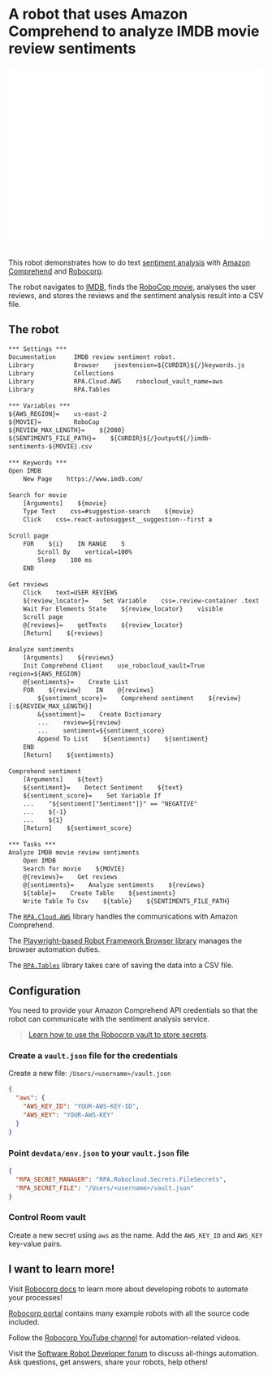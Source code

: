 # A robot that uses Amazon Comprehend to analyze IMDB movie review sentiments

<img src="images/animation.gif" style="margin-bottom:20px">

This robot demonstrates how to do text [sentiment analysis](https://en.wikipedia.org/wiki/Sentiment_analysis) with [Amazon Comprehend](https://aws.amazon.com/comprehend/) and [Robocorp](https://www.robocorp.com).

The robot navigates to [IMDB](https://www.imdb.com/), finds the [RoboCop movie](https://www.imdb.com/title/tt0093870/), analyses the user reviews, and stores the reviews and the sentiment analysis result into a CSV file.

## The robot

```robot
*** Settings ***
Documentation     IMDB review sentiment robot.
Library           Browser    jsextension=${CURDIR}${/}keywords.js
Library           Collections
Library           RPA.Cloud.AWS    robocloud_vault_name=aws
Library           RPA.Tables

*** Variables ***
${AWS_REGION}=    us-east-2
${MOVIE}=         RoboCop
${REVIEW_MAX_LENGTH}=    ${2000}
${SENTIMENTS_FILE_PATH}=    ${CURDIR}${/}output${/}imdb-sentiments-${MOVIE}.csv

*** Keywords ***
Open IMDB
    New Page    https://www.imdb.com/

Search for movie
    [Arguments]    ${movie}
    Type Text    css=#suggestion-search    ${movie}
    Click    css=.react-autosuggest__suggestion--first a

Scroll page
    FOR    ${i}    IN RANGE    5
        Scroll By    vertical=100%
        Sleep    100 ms
    END

Get reviews
    Click    text=USER REVIEWS
    ${review_locator}=    Set Variable    css=.review-container .text
    Wait For Elements State    ${review_locator}    visible
    Scroll page
    @{reviews}=    getTexts    ${review_locator}
    [Return]    ${reviews}

Analyze sentiments
    [Arguments]    ${reviews}
    Init Comprehend Client    use_robocloud_vault=True    region=${AWS_REGION}
    @{sentiments}=    Create List
    FOR    ${review}    IN    @{reviews}
        ${sentiment_score}=    Comprehend sentiment    ${review}[:${REVIEW_MAX_LENGTH}]
        &{sentiment}=    Create Dictionary
        ...    review=${review}
        ...    sentiment=${sentiment_score}
        Append To List    ${sentiments}    ${sentiment}
    END
    [Return]    ${sentiments}

Comprehend sentiment
    [Arguments]    ${text}
    ${sentiment}=    Detect Sentiment    ${text}
    ${sentiment_score}=    Set Variable If
    ...    "${sentiment["Sentiment"]}" == "NEGATIVE"
    ...    ${-1}
    ...    ${1}
    [Return]    ${sentiment_score}

*** Tasks ***
Analyze IMDB movie review sentiments
    Open IMDB
    Search for movie    ${MOVIE}
    @{reviews}=    Get reviews
    @{sentiments}=    Analyze sentiments    ${reviews}
    ${table}=    Create Table    ${sentiments}
    Write Table To Csv    ${table}    ${SENTIMENTS_FILE_PATH}
```

The [`RPA.Cloud.AWS`](https://robocorp.com/docs/libraries/rpa-framework/rpa-cloud-aws) library handles the communications with Amazon Comprehend.

The [Playwright-based Robot Framework Browser library](https://robocorp.com/docs/development-guide/browser/playwright) manages the browser automation duties.

The [`RPA.Tables`](https://robocorp.com/docs/libraries/rpa-framework/rpa-tables) library takes care of saving the data into a CSV file.

## Configuration

You need to provide your Amazon Comprehend API credentials so that the robot can communicate with the sentiment analysis service.

> [Learn how to use the Robocorp vault to store secrets](https://robocorp.com/docs/development-guide/variables-and-secrets/vault).

### Create a `vault.json` file for the credentials

Create a new file: `/Users/<username>/vault.json`

```json
{
  "aws": {
    "AWS_KEY_ID": "YOUR-AWS-KEY-ID",
    "AWS_KEY": "YOUR-AWS-KEY"
  }
}
```

### Point `devdata/env.json` to your `vault.json` file

```json
{
  "RPA_SECRET_MANAGER": "RPA.Robocloud.Secrets.FileSecrets",
  "RPA_SECRET_FILE": "/Users/<username>/vault.json"
}
```

### Control Room vault

Create a new secret using `aws` as the name. Add the `AWS_KEY_ID` and `AWS_KEY` key-value pairs.

## I want to learn more!

Visit [Robocorp docs](https://robocorp.com/docs/) to learn more about developing robots to automate your processes!

[Robocorp portal](https://robocorp.com/portal/) contains many example robots with all the source code included.

Follow the [Robocorp YouTube channel](https://www.youtube.com/Robocorp) for automation-related videos.

Visit the [Software Robot Developer forum](https://forum.robocorp.com/) to discuss all-things automation. Ask questions, get answers, share your robots, help others!

